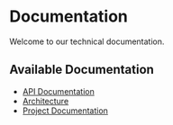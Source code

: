 # Documentation

Welcome to our technical documentation.

## Available Documentation

- [API Documentation](API.md)
- [Architecture](ARCHITECTURE.md)
- [Project Documentation](PROJECT_DOCUMENTATION.md)
